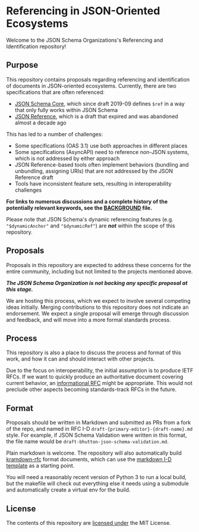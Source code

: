 # Referencing in JSON-Oriented Ecosystems

Welcome to the JSON Schema Organizations's Referencing and Identification repository!

## Purpose

This repository contains proposals regarding referencing and identification of documents in JSON-oriented ecosystems.  Currently, there are two specifications that are often referenced:

* [JSON Schema Core](https://www.ietf.org/archive/id/draft-bhutton-json-schema-01.html), which since draft 2019-09 defines `$ref` in a way that only fully works within JSON Schema
* [JSON Reference](https://datatracker.ietf.org/doc/html/draft-pbryan-zyp-json-ref-03), which is a draft that expired and was abandoned almost a decade ago

This has led to a number of challenges:

* Some specifications (OAS 3.1) use both approaches in different places
* Some specifications (AsyncAPI) need to reference non-JSON systems, which is not addressed by either approach
* JSON Reference-based tools often implement behaviors (bundling and unbundling, assigning URIs) that are not addressed by the JSON Reference draft
* Tools have inconsistent feature sets, resulting in interoperability challenges

**For links to numerous discussions and a complete history of the potentially relevant keywords, see the [BACKGROUND](BACKGROUND.md) file.**

Please note that JSON Schema's dynamic referencing features (e.g. `"$dynamicAnchor"` and `"$dynamicRef"`) are ***not*** within the scope of this repository.

## Proposals

Proposals in this repository are expected to address these concerns for the entire community, including but not limited to the projects mentioned above.

_**The JSON Schema Organization is not backing any specific proposal at this stage.**_

We are hosting this process, which we expect to involve several competing ideas initially.  Merging contributions to this repository does not indicate an endorsement.  We expect a single proposal will emerge through discussion and feedback, and will move into a more formal standards process.

## Process

This repository is also a place to discuss the process and format of this work, and how it can and should interact with other projects.

Due to the focus on interoperability, the initial assumption is to produce IETF RFCs.  If we want to quickly produce an authoritative document covering current behavior, an [informational RFC]() might be appropriate.  This would not preclude other aspects becoming standards-track RFCs in the future.

## Format

Proposals should be written in Markdown and submitted as PRs from a fork of the repo, and named in RFC I-D `draft-{primary-editor}-{draft-name}.md` style.  For example, if JSON Schema Validation were written in this format, the file name would be `draft-bhutton-json-schema-validation.md`.

Plain markdown is welcome.  The repository will also automatically build [kramdown-rfc](https://github.com/cabo/kramdown-rfc) format documents, which can use the [markdown I-D template](https://github.com/martinthomson/i-d-template) as a starting point.

You will need a reasonably recent version of Python 3 to run a local build, but the makefile will check out everything else it needs using a submodule and automatically create a virtual env for the build.

## License

The contents of this repository are [licensed under](./LICENSE.md) the MIT License.
